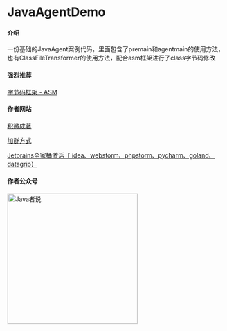 # JavaAgentDemo



#### 介绍
一份基础的JavaAgent案例代码，里面包含了premain和agentmain的使用方法，也有ClassFileTransformer的使用方法，配合asm框架进行了class字节码修改



#### 强烈推荐
[字节码框架 - ASM](https://lsieun.github.io/)



#### 作者网站
[积微成著](https://www.jiweichengzhu.com/)

[加群方式](https://www.jiweichengzhu.com/join/group)

[Jetbrains全家桶激活【 idea、webstorm、phpstorm、pycharm、goland、datagrip】](https://www.jiweichengzhu.com/idea/code)



#### 作者公众号
<div>
<img alt="Java者说" src="https://jwcz.oss-cn-shanghai.aliyuncs.com/images/javazs-wx.jpg" style="width:300px;height:300px;border:1px solid #ddd">
</div>
